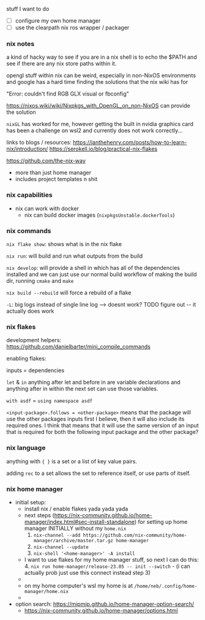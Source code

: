 stuff I want to do
- [ ] configure my own home manager
- [ ] use the clearpath nix ros wrapper / packager

### nix notes

a kind of hacky way to see if you are in a nix shell is to echo the $PATH and see if there are any nix store paths within it.

opengl stuff within nix can be weird, especially in non-NixOS environments and google has a hard time finding the solutions that the nix wiki has for 

"Error: couldn't find RGB GLX visual or fbconfig"

https://nixos.wiki/wiki/Nixpkgs_with_OpenGL_on_non-NixOS can provide the solution

`nixGL` has worked for me, however getting the built in nvidia graphics card has been a challenge on wsl2 and currently does not work correctly...


links to blogs / resources:
https://ianthehenry.com/posts/how-to-learn-nix/introduction/
https://serokell.io/blog/practical-nix-flakes

https://github.com/the-nix-way
- more than just home manager
- includes project templates n shit
### nix capabilities
- nix can work with docker
    - nix can build docker images (`nixpkgsUnstable.dockerTools`)
### nix commands
`nix flake show`: shows what is in the nix flake

`nix run`: will build and run what outputs from the build

`nix develop`: will provide a shell in which has all of the dependencies installed and we can just use our normal build workflow of making the build dir, running `cmake` and `make`

`nix build --rebuild` will force a rebuild of a flake

`-L`: big logs instead of single line log --> doesnt work? TODO figure out
    -- it actually does work

### nix flakes

development helpers:
https://github.com/danielbarter/mini_compile_commands

enabling flakes:

inputs = dependencies

`let` & `in`
anything after let and before in are variable declarations and anything after in within the next set can use those variables.

`with asdf` = `using namespace asdf`

`<input-package>.follows = <other-package>` means that the package will use the other packages inputs first I believe, then it will also include its required ones. I think that means that it will use the same version of an input that is required for both the following input package and the other package?

### nix language

anything with `{ }` is a set or a list of key value pairs.

adding `rec` to a set allows the set to reference itself, or use parts of itself.   


### nix home manager
- initial setup:
	- install nix / enable flakes yada yada yada
	- next steps (https://nix-community.github.io/home-manager/index.html#sec-install-standalone) for setting up home manager INITIALLY without my `home.nix`
		1. `nix-channel --add https://github.com/nix-community/home-manager/archive/master.tar.gz home-manager`
		2. `nix-channel --update`
		3. `nix-shell '<home-manager>' -A install`
	- I want to use flakes for my home manager stuff, so next I can do this:
		4. `nix run home-manager/release-23.05 -- init --switch`
			- (i can actually prob just use this connect instead step 3)
	- 
	- on my home computer's wsl my home is at `/home/neb/.config/home-manager/home.nix`
	- 
- option search: https://mipmip.github.io/home-manager-option-search/
	- https://nix-community.github.io/home-manager/options.html